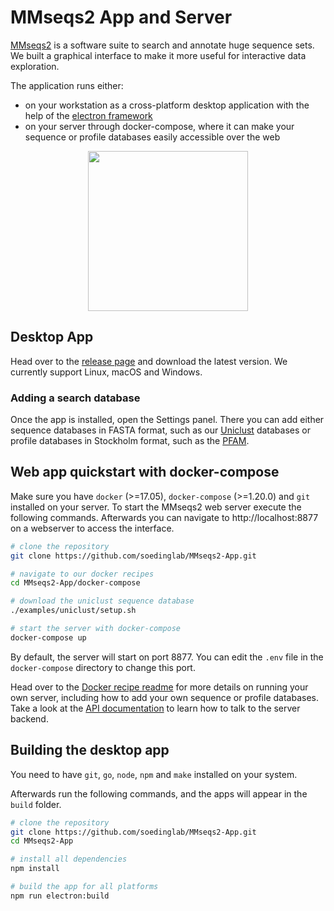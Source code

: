 # MMseqs2 App and Server

[MMseqs2](https://github.com/soedinglab/MMseqs2) is a software suite to search and annotate huge sequence sets. We built a graphical interface to make it more useful for interactive data exploration.

The application runs either:
* on your workstation as a cross-platform desktop application with the help of the [electron framework](https://github.com/electron/electron)
* on your server through docker-compose, where it can make your sequence or profile databases easily accessible over the web

<p align="center"><img src="https://raw.githubusercontent.com/soedinglab/mmseqs2-app/master/mmseqs2app_logo.png" height="256" /></p>

## Desktop App

Head over to the [release page](https://github.com/soedinglab/MMseqs2-App/releases) and download the latest version. We currently support Linux, macOS and Windows.

### Adding a search database
Once the app is installed, open the Settings panel. There you can add either sequence databases in FASTA format, such as our [Uniclust](https://uniclust.mmseqs.com/) databases or profile databases in Stockholm format, such as the [PFAM](ftp://ftp.ebi.ac.uk/pub/databases/Pfam/current_release/Pfam-A.full.gz).

## Web app quickstart with docker-compose

Make sure you have `docker` (>=17.05), `docker-compose` (>=1.20.0) and `git` installed on your server.
To start the MMseqs2 web server execute the following commands. Afterwards you can navigate to http://localhost:8877 on a webserver to access the interface.

``` bash
# clone the repository
git clone https://github.com/soedinglab/MMseqs2-App.git

# navigate to our docker recipes
cd MMseqs2-App/docker-compose

# download the uniclust sequence database
./examples/uniclust/setup.sh

# start the server with docker-compose
docker-compose up
```

By default, the server will start on port 8877. You can edit the `.env` file in the `docker-compose` directory to change this port.

Head over to the [Docker recipe readme](https://github.com/soedinglab/MMseqs2-App/blob/master/docker-compose/README.md) for more details on running your own server, including how to add your own sequence or profile databases. Take a look at the [API documentation](https://search.mmseqs.com/docs) to learn how to talk to the server backend.

## Building the desktop app

You need to have `git`, `go`, `node`, `npm` and `make` installed on your system.

Afterwards run the following commands, and the apps will appear in the `build` folder.

``` bash
# clone the repository
git clone https://github.com/soedinglab/MMseqs2-App.git
cd MMseqs2-App

# install all dependencies
npm install

# build the app for all platforms
npm run electron:build
```

